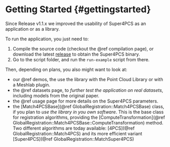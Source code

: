 # Getting Started {#gettingstarted}

Since Release v1.1.x we improved the usability of Super4PCS as an application or as a library.

To run the application, you just need to:

 1. Compile the source code (checkout the @ref compilation page), or download the latest [release](https://github.com/nmellado/Super4PCS/releases) to obtain the Super4PCS binary.
 2. Go to the script folder, and run the `run-example` script from there.

Then, depending on plans, you also might want to look at:
 - our @ref demos, the use the library with the Point Cloud Library or with a Meshlab plugin.
 - the @ref datasets page, to *further test the application on real datasets*, including models from the original paper.
 - the @ref usage page for more details on the Super4PCS parameters.
 - the [Match4PCSBase](@ref GlobalRegistration::Match4PCSBase) class, if you plan to *use the library in you own software*.
   This is the base class for registration algorithms, providing the [ComputeTransformation](@ref GlobalRegistration::Match4PCSBase::ComputeTransformation) method. Two different algorithms are today available: [4PCS](@ref GlobalRegistration::Match4PCS) and its more efficient variant [Super4PCS](@ref GlobalRegistration::MatchSuper4PCS)

